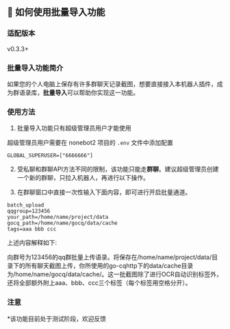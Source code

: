 ## 🎉 如何使用批量导入功能

### 适配版本

v0.3.3+

### 批量导入功能简介

如果您的个人电脑上保存有许多群聊天记录截图，想要直接接入本机器人插件，成为群语录库，**批量导入**可以帮助你实现这一功能。

### 使用方法

1. 批量导入功能只有超级管理员用户才能使用

超级管理员用户需要在 nonebot2 项目的 `.env` 文件中添加配置

```
GLOBAL_SUPERUSER=["6666666"]
```

2. 受私聊和群聊API方法不同的限制，该功能只能走**群聊**。建议超级管理员创建一个新的群聊，只拉入机器人，再进行以下操作。


3. 在群聊窗口中直接一次性输入下面内容，即可进行开启批量通道。

```
batch_upload
qqgroup=123456
your_path=/home/name/project/data
gocq_path=/home/name/gocq/data/cache
tags=aaa bbb ccc
```

上述内容解释如下:

向群号为123456的qq群批量上传语录。将保存在/home/name/project/data/目录下的所有聊天截图上传，你所使用的go-cqhttp下的data/cache目录为/home/name/gocq/data/cache/。这一批截图除了进行OCR自动识别标签外，还将全部额外附上aaa、bbb、ccc三个标签（每个标签用空格分开）。

### 注意

*该功能目前处于测试阶段，欢迎反馈